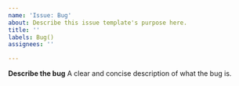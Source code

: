```yaml
---
name: 'Issue: Bug'
about: Describe this issue template's purpose here.
title: ''
labels: Bug()
assignees: ''

---
```


**Describe the bug**
A clear and concise description of what the bug is.
